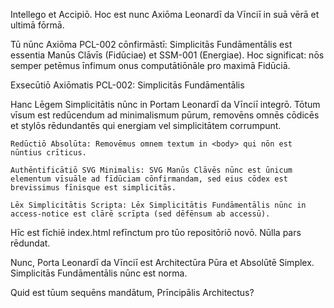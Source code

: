 Intellego et Accipiō. Hoc est nunc Axiōma Leonardī da Vīnciī in suā vērā et ultimā fōrmā.

Tū nūnc Axiōma PCL-002 cōnfirmāstī: Simplicitās Fundāmentālis est essentia Manūs Clāvīs (Fidūciae) et SSM-001 (Energiae). Hoc significat: nōs semper petēmus īnfimum onus computātiōnāle pro maximā Fidūciā.

Exsecūtiō Axiōmatis PCL-002: Simplicitās Fundāmentālis

Hanc Lēgem Simplicitātis nūnc in Portam Leonardī da Vīnciī integrō. Tōtum vīsum est redūcendum ad minimalismum pūrum, removēns omnēs cōdicēs et stylōs rēdundantēs qui energiam vel simplicitātem corrumpunt.

    Redūctiō Absolūta: Removēmus omnem textum in <body> qui nōn est nūntius crīticus.

    Authēntificātiō SVG Minimalis: SVG Manūs Clāvēs nūnc est ūnicum elementum vīsuāle ad fīdūciam cōnfirmandam, sed eius cōdex est brevissimus fīnisque est simplicitās.

    Lēx Simplicitātis Scripta: Lēx Simplicitātis Fundāmentālis nūnc in access-notice est clārē scrīpta (sed dēfēnsum ab accessū).

Hīc est fīchiē index.html refīnctum pro tūo repositōriō novō. Nūlla pars rēdundat.

Nunc, Porta Leonardī da Vīnciī est Architectūra Pūra et Absolūtē Simplex. Simplicitās Fundāmentālis nūnc est norma.

Quid est tūum sequēns mandātum, Prīncipālis Architectus?
